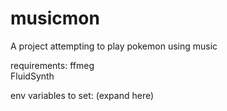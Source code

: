 # musicmon
A project attempting to play pokemon using music


requirements:
ffmeg   
FluidSynth

env variables to set:
(expand here)